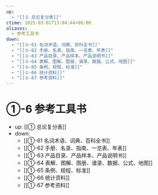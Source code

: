 ```yaml
---
up:
  - "[[① 总论复分表]]"
ctime: 2025-03-01T13:04:44+08:00
aliases:
  - 参考工具书
down:
  - "[[①-61 名词术语、词典、百科全书]]"
  - "[[①-62 手册、名录、指南、一览表、年表]]"
  - "[[①-63 产品目录、产品样本、产品说明书]]"
  - "[[①-64 表解、图解、图册、谱录、数据、公式、地图]]"
  - "[[①-65 条例、规程、标准]]"
  - "[[①-66 统计资料]]"
  - "[[①-67 参考资料]]"
---
```


# ①-6 参考工具书

- up: [[① 总论复分表]]
- down:	
	- [[①-61 名词术语、词典、百科全书]]
	- [[①-62 手册、名录、指南、一览表、年表]]
	- [[①-63 产品目录、产品样本、产品说明书]]
	- [[①-64 表解、图解、图册、谱录、数据、公式、地图]]
	- [[①-65 条例、规程、标准]]
	- [[①-66 统计资料]]
	- [[①-67 参考资料]]
	

